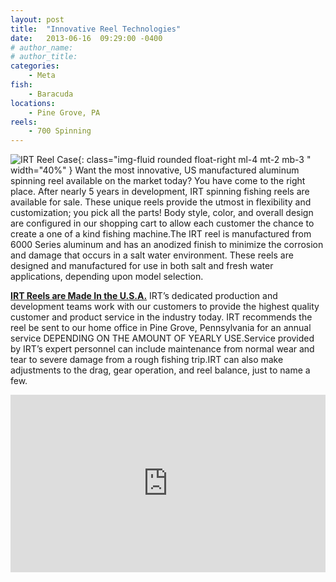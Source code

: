 ```yaml
---
layout: post
title:  "Innovative Reel Technologies"
date:   2013-06-16  09:29:00 -0400
# author_name: 
# author_title: 
categories: 
    - Meta
fish: 
    - Baracuda
locations:
    - Pine Grove, PA
reels:
    - 700 Spinning
---
```


![IRT Reel Case](/assets/images/blog--case2.png){: class="img-fluid rounded float-right ml-4 mt-2 mb-3 " width="40%"  }
Want the most innovative, US manufactured aluminum spinning reel available on the market today? You have come to the right place. After nearly 5 years in development, IRT spinning fishing reels are available for sale. These unique reels provide the utmost in flexibility and customization; you pick all the parts! Body style, color, and overall design are configured in our shopping cart to allow each customer the chance to create a one of a kind fishing machine.The IRT reel is manufactured from 6000 Series aluminum and has an anodized finish to minimize the corrosion and damage that occurs in a salt water environment. These reels are designed and manufactured for use in both salt and fresh water applications, depending upon model selection.

[**IRT Reels are Made In the U.S.A.**](/spinning-reels#irt) IRT’s dedicated production and development teams work with our customers to provide the highest quality customer and product service in the industry today. IRT recommends the reel be sent to our home office in Pine Grove, Pennsylvania for an annual service DEPENDING ON THE AMOUNT OF YEARLY USE.Service provided by IRT’s expert personnel can include maintenance from normal wear and tear to severe damage from a rough fishing trip.IRT can also make adjustments to the drag, gear operation, and reel balance, just to name a few.



<style>
  .video-responsive{
    overflow:hidden;
    padding-bottom:56.25%;
    position:relative;
    height:0;
  }
  .video-responsive iframe{
    left:0;
    top:0;
    height:100%;
    width:100%;
    position:absolute;
  }
</style>
<div class="video-responsive">
    <iframe src="http://www.youtube.com/embed/yEYg6DkhYBs?rel=0" height="360" width="480" frameborder="0"></iframe>
</div>